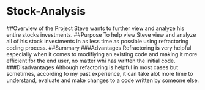 # Stock-Analysis
##Overview of the Project
 Steve wants to further view and analyze his entire stocks investments.
##Purpose
 To help view Steve view and analyze all of his stock investments in as less time as possible using refractoring coding process.
##Summary
 ###Advantages
    Refractoring is very helpful especially when it comes to modifiying an existing code and making it more efficient for the end user, no matter whi has written the initial code.
 ###Disadvantages
    Although refactoring is helpful in most cases but sometimes, according to my past experience, it can take alot more time to understand, evaluate and make changes to a code      written by someone else. 
